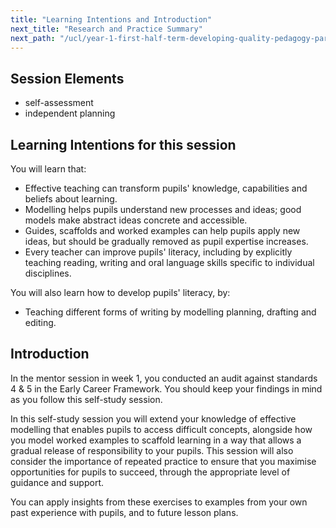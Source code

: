 ```yaml
---
title: "Learning Intentions and Introduction"
next_title: "Research and Practice Summary"
next_path: "/ucl/year-1-first-half-term-developing-quality-pedagogy-part-1/spring-week-2-ect-research-and-practice-summary"
---
```


## Session Elements

- self-assessment
- independent planning

## Learning Intentions for this session

You will learn that:

- Effective teaching can transform pupils' knowledge, capabilities and beliefs about learning.
- Modelling helps pupils understand new processes and ideas; good models make abstract ideas concrete and accessible.
- Guides, scaffolds and worked examples can help pupils apply new ideas, but should be gradually removed as pupil expertise increases.
- Every teacher can improve pupils' literacy, including by explicitly teaching reading, writing and oral language skills specific to individual disciplines.

You will also learn how to develop pupils' literacy, by:

- Teaching different forms of writing by modelling planning, drafting and editing.

## Introduction

In the mentor session in week 1, you conducted an audit against standards 4 & 5 in the Early Career Framework. You should keep your findings in mind as you follow this self-study session.

In this self-study session you will extend your knowledge of effective modelling that enables pupils to access difficult concepts, alongside how you model worked examples to scaffold learning in a way that allows a gradual release of responsibility to your pupils. This session will also consider the importance of repeated practice to ensure that you maximise opportunities for pupils to succeed, through the appropriate level of guidance and support.

You can apply insights from these exercises to examples from your own past experience with pupils, and to future lesson plans.
